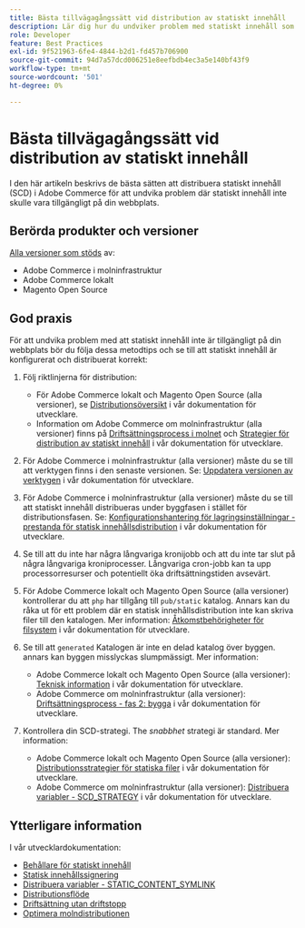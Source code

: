 ```yaml
---
title: Bästa tillvägagångssätt vid distribution av statiskt innehåll
description: Lär dig hur du undviker problem med statiskt innehåll som inte visas i din Adobe Commerce eller Magento Open Source.
role: Developer
feature: Best Practices
exl-id: 9f521963-6fe4-4844-b2d1-fd457b706900
source-git-commit: 94d7a57dcd006251e8eefbdb4ec3a5e140bf43f9
workflow-type: tm+mt
source-wordcount: '501'
ht-degree: 0%

---
```


# Bästa tillvägagångssätt vid distribution av statiskt innehåll

I den här artikeln beskrivs de bästa sätten att distribuera statiskt innehåll (SCD) i Adobe Commerce för att undvika problem där statiskt innehåll inte skulle vara tillgängligt på din webbplats.

## Berörda produkter och versioner

[Alla versioner som stöds](../../../release/versions.md) av:

* Adobe Commerce i molninfrastruktur
* Adobe Commerce lokalt
* Magento Open Source

## God praxis

För att undvika problem med att statiskt innehåll inte är tillgängligt på din webbplats bör du följa dessa metodtips och se till att statiskt innehåll är konfigurerat och distribuerat korrekt:

1. Följ riktlinjerna för distribution:
   * För Adobe Commerce lokalt och Magento Open Source (alla versioner), se [Distributionsöversikt](../../../configuration/deployment/overview.md) i vår dokumentation för utvecklare.
   * Information om Adobe Commerce om molninfrastruktur (alla versioner) finns på [Driftsättningsprocess i molnet](https://devdocs.magento.com/cloud/deploy/cloud-deployment-process.html) och [Strategier för distribution av statiskt innehåll](https://devdocs.magento.com/cloud/deploy/static-content-deployment.html) i vår dokumentation för utvecklare.

1. För Adobe Commerce i molninfrastruktur (alla versioner) måste du se till att verktygen finns i den senaste versionen. Se: [Uppdatera versionen av verktygen](https://devdocs.magento.com/cloud/release-notes/ece-release-notes.html) i vår dokumentation för utvecklare.
1. För Adobe Commerce i molninfrastruktur (alla versioner) måste du se till att statiskt innehåll distribueras under byggfasen i stället för distributionsfasen. Se: [Konfigurationshantering för lagringsinställningar - prestanda för statisk innehållsdistribution](https://devdocs.magento.com/cloud/live/sens-data-over.html#cloud-confman-scd-over) i vår dokumentation för utvecklare.
1. Se till att du inte har några långvariga kronijobb och att du inte tar slut på några långvariga kroniprocesser. Långvariga cron-jobb kan ta upp processorresurser och potentiellt öka driftsättningstiden avsevärt.
1. För Adobe Commerce lokalt och Magento Open Source (alla versioner) kontrollerar du att `php` har tillgång till `pub/static` katalog. Annars kan du råka ut för ett problem där en statisk innehållsdistribution inte kan skriva filer till den katalogen. Mer information: [Åtkomstbehörigheter för filsystem](https://experienceleague.adobe.com/docs/commerce-operations/configuration-guide/deployment/file-system-permissions.html) i vår dokumentation för utvecklare.
1. Se till att `generated` Katalogen är inte en delad katalog över byggen. annars kan byggen misslyckas slumpmässigt. Mer information:
   * Adobe Commerce lokalt och Magento Open Source (alla versioner): [Teknisk information](https://experienceleague.adobe.com/docs/commerce-operations/configuration-guide/deployment/technical-details.html) i vår dokumentation för utvecklare.
   * Adobe Commerce om molninfrastruktur (alla versioner): [Driftsättningsprocess - fas 2: bygga](https://devdocs.magento.com/cloud/reference/discover-deploy.html#cloud-deploy-over-phases-build) i vår dokumentation för utvecklare.

1. Kontrollera din SCD-strategi. The *snabbhet* strategi är standard. Mer information:
   * Adobe Commerce lokalt och Magento Open Source (alla versioner): [Distributionsstrategier för statiska filer](https://experienceleague.adobe.com/docs/commerce-operations/configuration-guide/cli/static-view/static-view-file-strategy.html) i vår dokumentation för utvecklare.
   * Adobe Commerce om molninfrastruktur (alla versioner): [Distribuera variabler - SCD\_STRATEGY](https://devdocs.magento.com/cloud/env/variables-deploy.html#scd_strategy) i vår dokumentation för utvecklare.

## Ytterligare information

I vår utvecklardokumentation:

* [Behållare för statiskt innehåll](https://developer.adobe.com/commerce/admin-developer/pattern-library/containers/static-content/)
* [Statisk innehållssignering](https://experienceleague.adobe.com/docs/commerce-operations/configuration-guide/cache/static-content-signing.html)
* [Distribuera variabler - STATIC\_CONTENT\_SYMLINK](https://devdocs.magento.com/cloud/env/variables-deploy.html#static_content_symlink)
* [Distributionsflöde](../../../performance/deployment-flow.md)
* [Driftsättning utan driftstopp](https://devdocs.magento.com/cloud/deploy/reduce-downtime.html)
* [Optimera molndistributionen](https://devdocs.magento.com/cloud/deploy/optimize-cloud-deployment.html)
